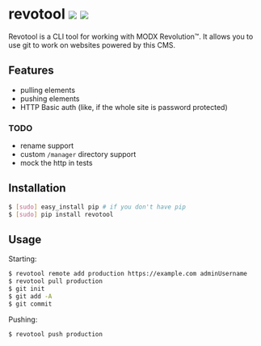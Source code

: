 # revotool [![](https://travis-ci.org/myfreeweb/revotool.png?branch=master)](https://travis-ci.org/myfreeweb/revotool) [![](https://pypip.in/d/revotool/badge.png)](https://pypi.python.org/pypi/revotool)

Revotool is a CLI tool for working with MODX Revolution™.
It allows you to use git to work on websites powered by this CMS.

## Features

- pulling elements
- pushing elements
- HTTP Basic auth (like, if the whole site is password protected)

### TODO

- rename support
- custom `/manager` directory support
- mock the http in tests

## Installation

```bash
$ [sudo] easy_install pip # if you don't have pip
$ [sudo] pip install revotool
```

## Usage

Starting:

```bash
$ revotool remote add production https://example.com adminUsername
$ revotool pull production
$ git init
$ git add -A
$ git commit
```

Pushing:

```bash
$ revotool push production
```

